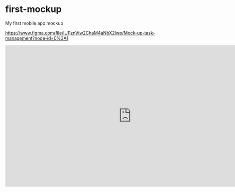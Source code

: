 # first-mockup
My first mobile app mockup

https://www.figma.com/file/lUPznViw2ChaM4aNbX2lwp/Mock-up-task-management?node-id=0%3A1

<iframe style="border: 1px solid rgba(0, 0, 0, 0.1);" width="800" height="450" src="https://www.figma.com/embed?embed_host=share&url=https%3A%2F%2Fwww.figma.com%2Ffile%2FlUPznViw2ChaM4aNbX2lwp%2FMock-up-task-management%3Fnode-id%3D0%253A1" allowfullscreen></iframe>
